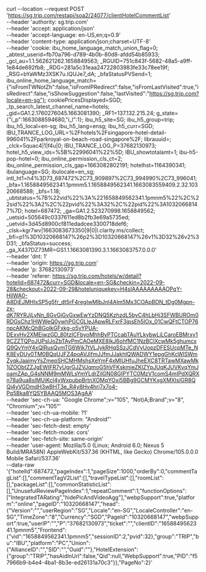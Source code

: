 curl --location --request POST 'https://sg.trip.com/restapi/soa2/24077/clientHotelCommentList' \
    --header 'authority: sg.trip.com' \
    --header 'accept: application/json' \
    --header 'accept-language: en-US,en;q=0.9' \
    --header 'content-type: application/json;charset=UTF-8' \
    --header 'cookie: ibu_home_language_match_union_flag=0; _abtest_userid=fb70a796-d789-4b0b-80d8-afdd54b85933; _gcl_au=1.1.562621262.1658849563; _RGUID=751c843f-5682-48a5-a9ff-1e84de692fb8; _RDG=281a5c31eaa24722803983fe33c78ee19f; _RSG=bYaWMz3XSK7u.IQUJe7_dA; _bfaStatusPVSend=1; ibu_online_home_language_match={"isFromTWNotZh":false,"isFromIPRedirect":false,"isFromLastVisited":true,"isRedirect":false,"isShowSuggestion":false,"lastVisited":"https://sg.trip.com?locale=en-sg"}; cookiePricesDisplayed=SGD; _tp_search_latest_channel_name=hotels; _gid=GA1.2.1760276045.1663081390; _RF1=137.132.215.24; g_state={"i_p":1663088594680,"i_l":1}; ibu_h5_site=SG; ibu_h5_group=trip; ibu_h5_local=en-sg; ibu_h5_lang=ensg; ibu_h5_curr=SGD; IBU_TRANCE_LOG_URL=%2Fhotels%2Fsingapore-hotel-detail-996041%2Fparkroyal-on-beach-road-singapore%2F; librauuid=; _clck=5quac4|1|f4u|0; IBU_TRANCE_LOG_P=37682130973; hotel_h5_view_ids=%5B%22996041%22%5D; IBU_showtotalamt=1; ibu-h5-pop-hotel=0; ibu_online_permission_cls_ct=2; ibu_online_permission_cls_gap=1663082802191; hotelhst=1164390341; ibulanguage=SG; ibulocale=en_sg; intl_ht1=h4%3D73_687472%2C73_909897%2C73_994990%2C73_996041; _bfa=1.1658849562341.1pmnm5.1.1658849562341.1663083559409.2.32.10320668588; _bfs=1.18; _ubtstatus=%7B%22vid%22%3A%221658849562341.1pmnm5%22%2C%22sid%22%3A2%2C%22pvid%22%3A32%2C%22pid%22%3A10320668147%7D; hotel=687472; _ga=GA1.2.523270998.1658849562; _uetsid=505649c0337611ed8b2fb3e69a5735ed; _uetvid=3d45d8900cf811edadcee3300718def6; _clsk=kgr7wv|1663083673350|9|0|l.clarity.ms/collect; _bfi=p1%3D10320668147%26p2%3D10320668147%26v1%3D32%26v2%3D31; _bfaStatus=success; _ga_X437DZ73MR=GS1.1.1663081390.3.1.1663083757.0.0.0' \
    --header 'dnt: 1' \
    --header 'origin: https://sg.trip.com' \
    --header 'p: 37682130973' \
    --header 'referer: https://sg.trip.com/hotels/w/detail?hotelid=687472&curr=SGD&locale=en-SG&checkin=2022-09-28&checkout=2022-09-29&hoteluniquekey=H4sIAAAAAAAAAOPqY-HilWA0-A8DjEJMHIxSP5g5fr_dt5rF4regIwMIbJnl4Alm5Mx3COApBDN_tDg0Mgpn-zx-dK7RYRJjLyNn_6GvGjGvGxwEwYzDNQ5KzhzdL5byC4hLbHj3SFWBUROm0RDGsChz1HWWeQ0ywhPGCGLleJApwRLFxrF3jpsEh5IOx_01CwQFtCTOP76npcAKMcQhBGoIkGFxkg-o5yYPUA-DExvHv2XMEiwzGD_80tzICFbyoMhhByPTCcabTAuYLkybwLiLCaroEBMrxy19CZZTQPoJUPslJoZbTAyPmCAOeMXE8IkJ6ohfMC1NzBClXcwMk5ghumcxQ9QvYmY4xQIRusQymTG6Wik7tVLJykRHqSSzJCdVyUopzDFESUcpMTe_NK8EyDUy0TM0BQqUJFZ4poAVJifmJJfmJJakhlQWADWY1epgGhKcWlSWmZyqkJaaimyYsZmepSHCMHMshsXeYmF4xMIUHfuJheEXC8TRTawMXawMk1jZOObtZZJgEWIFR7yUgrGJZVJqmoG5hVFKskmieZKlZYpJUqKJUVKyqYmJoamZAp_G4sNNM9mMWLsYmYLdrZilGN08GIPYTC0MzV1comS4mIPdXQRXn78a9ua8sIMUiKcI4yWxpubpBrtnXOMqYOxi5BBg9GCMYKxgXMXIsIGR8QQj4yVGDmdH3wBHT3e_R4y8Hv4hrj7x7o4-Pq5Bka8YQSYBAAQ5MOS3AgAA' \
    --header 'sec-ch-ua: "Google Chrome";v="105", "Not)A;Brand";v="8", "Chromium";v="105"' \
    --header 'sec-ch-ua-mobile: ?1' \
    --header 'sec-ch-ua-platform: "Android"' \
    --header 'sec-fetch-dest: empty' \
    --header 'sec-fetch-mode: cors' \
    --header 'sec-fetch-site: same-origin' \
    --header 'user-agent: Mozilla/5.0 (Linux; Android 6.0; Nexus 5 Build/MRA58N) AppleWebKit/537.36 (KHTML, like Gecko) Chrome/105.0.0.0 Mobile Safari/537.36' \
    --data-raw '{"hotelId":687472,"pageIndex":1,"pageSize":1000,"orderBy":0,"commentTagList":[],"commentTagV2List":[],"travelTypeList":[],"roomList":[],"packageList":[],"commonStatisticList":[],"UnusefulReviewPageIndex":1,"repeatComment":1,"functionOptions":["IntegratedTARating","hidePicAndVideoAgg"],"webpSupport":true,"platform":"online","pageID":"10320668147","head":{"Version":"","userRegion":"SG","Locale":"en-SG","LocaleController":"en-SG","TimeZone":"8","Currency":"SGD","PageId":"10320668147","webpSupport":true,"userIP":"","P":"37682130973","ticket":"","clientID":"1658849562341.1pmnm5","Frontend":{"vid":"1658849562341.1pmnm5","sessionID":2,"pvid":32},"group":"TRIP","bu":"IBU","platform":"PC","Union":{"AllianceID":"","SID":"","Ouid":""},"HotelExtension":{"group":"TRIP","hasAidInUrl":false,"Qid":null,"WebpSupport":true,"PID":"f57966b9-b4e4-4ba1-8b3e-ed26131a70c3"}},"PageNo":2}'